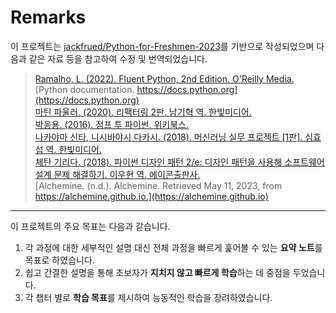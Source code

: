 # Remarks
이 프로젝트는 [jackfrued/Python-for-Freshmen-2023](https://github.com/jackfrued/Python-for-Freshmen-2023)를 기반으로 작성되었으며 다음과 같은 자료 등을 참고하여 수정 및 번역되었습니다.

> [Ramalho, L. (2022). Fluent Python, 2nd Edition. O'Reilly Media.](https://www.oreilly.com/library/view/fluent-python-2nd/9781492056348) \
[Python documentation. https://docs.python.org](https://docs.python.org) \
[마틴 파울러. (2020). 리팩터링 2판. 남기혁 역. 한빛미디어.](http://www.yes24.com/Product/Goods/89649360) \
[박응용. (2016). 점프 투 파이썬. 위키북스.](https://wikidocs.net/book/1) \
[나카야마 신타, 니시바야시 다카시. (2018). 머신러닝 실무 프로젝트 [1판]. 심효섭 역. 한빛미디어.](http://www.yes24.com/Product/Goods/61198418) \
[체탄 기리다. (2018). 파이썬 디자인 패턴 2/e: 디자인 패턴을 사용해 소프트웨어 설계 문제 해결하기. 이우현 역. 에이콘출판사.](http://www.yes24.com/Product/Goods/67024256) \
[Alchemine. (n.d.). Alchemine. Retrieved May 11, 2023, from https://alchemine.github.io.](https://alchemine.github.io)

---

이 프로젝트의 주요 목표는 다음과 같습니다.
1. 각 과정에 대한 세부적인 설명 대신 전체 과정을 빠르게 훑어볼 수 있는 **요약 노트**를 목표로 하였습니다.
2. 쉽고 간결한 설명을 통해 초보자가 **지치지 않고 빠르게 학습**하는 데 중점을 두었습니다.
3. 각 챕터 별로 **학습 목표**를 제시하여 능동적인 학습을 장려하였습니다.
<!-- 4. 지식을 채우기보다 낯선 문제를 해결할 수 있는 **문제해결능력**을 기르는 데 집중하였습니다. -->